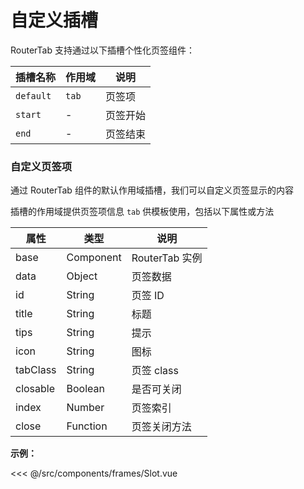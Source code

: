 # 自定义插槽

RouterTab 支持通过以下插槽个性化页签组件：

| 插槽名称  | 作用域 | 说明     |
| --------- | ------ | -------- |
| `default` | `tab`  | 页签项   |
| `start`   | -      | 页签开始 |
| `end`     | -      | 页签结束 |

### 自定义页签项

通过 RouterTab 组件的默认作用域插槽，我们可以自定义页签显示的内容

插槽的作用域提供页签项信息 `tab` 供模板使用，包括以下属性或方法

| 属性     | 类型      | 说明           |
| -------- | --------- | -------------- |
| base     | Component | RouterTab 实例 |
| data     | Object    | 页签数据       |
| id       | String    | 页签 ID        |
| title    | String    | 标题           |
| tips     | String    | 提示           |
| icon     | String    | 图标           |
| tabClass | String    | 页签 class     |
| closable | Boolean   | 是否可关闭     |
| index    | Number    | 页签索引       |
| close    | Function  | 页签关闭方法   |

<doc-links demo="/slot/" />

**示例：**

<<< @/src/components/frames/Slot.vue

<!-- {4,13,22} -->
